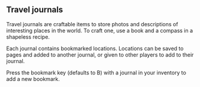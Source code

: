 ## Travel journals

Travel journals are craftable items to store photos and descriptions of interesting places in the world. To craft one, use a book and a compass in a shapeless recipe.

Each journal contains bookmarked locations. Locations can be saved to pages and added to another journal, or given to other players to add to their journal.

Press the bookmark key (defaults to B) with a journal in your inventory to add a new bookmark.